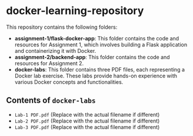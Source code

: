 # docker-learning-repository

This repository contains the following folders:

* **assignment-1/flask-docker-app**: This folder contains the code and resources for Assignment 1, which involves building a Flask application and containerizing it with Docker.
* **assignment-2/backend-app**: This folder contains the code and resources for Assignment 2.
* **docker-labs**: This folder contains three PDF files, each representing a Docker lab exercise. These labs provide hands-on experience with various Docker concepts and functionalities.

## Contents of `docker-labs`

* `Lab-1 PDF.pdf` (Replace with the actual filename if different)
* `Lab-2 PDF.pdf` (Replace with the actual filename if different)
* `Lab-3 PDF.pdf` (Replace with the actual filename if different)
